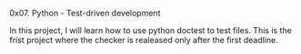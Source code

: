 0x07. Python - Test-driven development

In this project, I will learn how to use python doctest to test files.
This is the frist project where the checker is realeased only after the first deadline.
